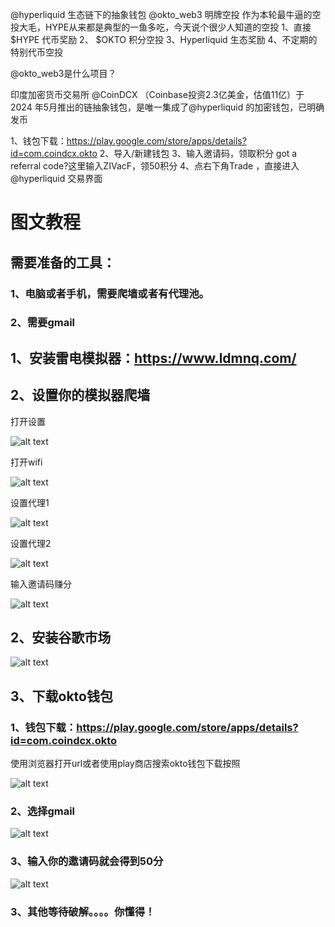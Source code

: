 @hyperliquid 生态链下的抽象钱包 @okto_web3 明牌空投
 作为本轮最牛逼的空投大毛，HYPE从来都是典型的一鱼多吃，今天说个很少人知道的空投
1、直接 $HYPE 代币奖励
2、 $OKTO 积分空投
3、Hyperliquid 生态奖励
4、不定期的特别代币空投

@okto_web3是什么项目？

印度加密货币交易所 @CoinDCX
（Coinbase投资2.3亿美金，估值11亿）于 2024 年5月推出的链抽象钱包，是唯一集成了@hyperliquid 的加密钱包，已明确发币

1、钱包下载：https://play.google.com/store/apps/details?id=com.coindcx.okto
2、导入/新建钱包
3、输入邀请码，领取积分 got a referral code?这里输入ZIVacF，领50积分
4、点右下角Trade ，直接进入 @hyperliquid 交易界面

# 图文教程
## 需要准备的工具：
### 1、电脑或者手机，需要爬墙或者有代理池。
### 2、需要gmail


## 1、安装雷电模拟器：https://www.ldmnq.com/

## 2、设置你的模拟器爬墙
打开设置

![alt text](image.png)

打开wifi

![alt text](image-2.png)

设置代理1

![alt text](image-3.png)

设置代理2

![alt text](image-4.png)

输入邀请码赚分

![alt text](image-5.png)

## 2、安装谷歌市场
![alt text](image-6.png)

## 3、下载okto钱包
### 1、钱包下载：https://play.google.com/store/apps/details?id=com.coindcx.okto
使用浏览器打开url或者使用play商店搜索okto钱包下载按照

![alt text](image-7.png)

### 2、选择gmail
![alt text](image-8.png)
### 3、输入你的邀请码就会得到50分
![alt text](image-9.png)


### 3、其他等待破解。。。。你懂得！

